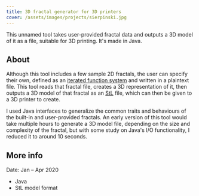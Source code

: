 ```yaml
---
title: 3D fractal generator for 3D printers
cover: /assets/images/projects/sierpinski.jpg
---
```


This unnamed tool takes user-provided fractal data and outputs a 3D model of it as a file, suitable for 3D printing. It's made in Java.
<!--more-->

## About
Although this tool includes a few sample 2D fractals, the user can specify their own, defined as an [iterated function system](https://en.wikipedia.org/wiki/Iterated_function_system) and written in a plaintext file. This tool reads that fractal file, creates a 3D representation of it, then outputs a 3D model of that fractal as an [StL](https://en.wikipedia.org/wiki/STL_(file_format)) file, which can then be given to a 3D printer to create.

I used Java interfaces to generalize the common traits and behaviours of the built-in and user-provided fractals. An early version of this tool would take multiple hours to generate a 3D model file, depending on the size and complexity of the fractal, but with some study on Java's I/O functionality, I reduced it to around 10 seconds.

## More info
Date: Jan ­– Apr 2020

* Java
* StL model format